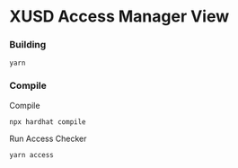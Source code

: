 # XUSD Access Manager View


### Building
````shell
yarn
````

### Compile

Compile 

````shell
npx hardhat compile
````

Run Access Checker

```shell
yarn access
```

